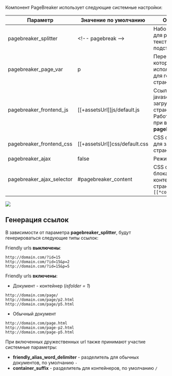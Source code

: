 Компонент PageBreaker использует следующие системные настройки:


Параметр					| Значение по умолчанию			| Описание
----------------------------|-------------------------------|----------
pagebreaker_splitter		| &lt;!-- pagebreak --&gt;			| Набор символов для разделения текста на подстраницы
pagebreaker_page_var		| p								| Переменная, которая будет использована для генерации страницы
pagebreaker_frontend_js		| [[+assetsUrl]]js/default.js	| Ссылка на javascript для загрузки на страницу. Работает только при включенном **pagebreaker_ajax**
pagebreaker_frontend_css	| [[+assetsUrl]]css/default.css	| CSS оформление для загрузки на страницу
pagebreaker_ajax			| false							| Режим ajax
pagebreaker_ajax_selector	| #pagebreaker_content			| CSS селектор блока с контентом страницы `[[*content]]`

[![](https://file.modx.pro/files/3/3/a/33aa6a26ab948732ec6dc0ab6de69929s.jpg)](https://file.modx.pro/files/3/3/a/33aa6a26ab948732ec6dc0ab6de69929.png)

## Генерация ссылок
В зависимости от параметра **pagebreaker_splitter**, будут генерироваться следующие типы ссылок:

Friendly urls **выключены**:
```
http://domain.com/?id=15
http://domain.com/?id=15&p=2
http://domain.com/?id=15&p=5
```

Friendly urls **включены**:

* Документ - контейнер (*isfolder = 1*)
```
http://domain.com/page/
http://domain.com/page/p2.html
http://domain.com/page/p5.html
```

* Обычный документ
```
http://domain.com/page.html
http://domain.com/page-p2.html
http://domain.com/page-p5.html
```

При включенных дружественных url также принимают участие системные параметры:

* **friendly_alias_word_delimiter** - разделитель для обычных документов, по умолчанию `-`
* **container_suffix** - разделитель для контейнеров, по умолчанию `/`